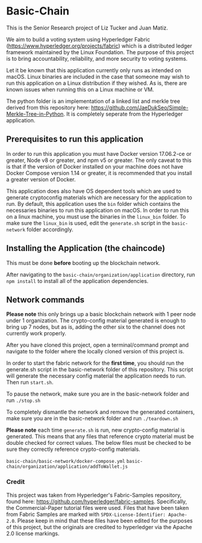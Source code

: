 # Basic-Chain

This is the Senior Research project of Liz Tucker and Juan Matiz. 

We aim to build a voting system using Hyperledger Fabric (https://www.hyperledger.org/projects/fabric) 
which is a distributed ledger framework maintained by the Linux Foundation. The purpose of this project 
is to bring accountability, reliability, and more security to voting systems. 

Let it be known that this application currently only runs as intended on macOS. Linux binaries are included 
in the case that someone may wish to run this application on a Linux distribution if they wished. As is,
there are known issues when running this on a Linux machine or VM.

The python folder is an implementation of a linked list and merkle tree derived from this repository here:
https://github.com/JaeDukSeo/Simple-Merkle-Tree-in-Python. It is completely seperate from the Hyperledger 
application.

## Prerequisites to run this application

In order to run this application you must have Docker version 17.06.2-ce or greater, Node v8 or greater,
and npm v5 or greater.
The only caveat to this is that if the version of Docker installed on your machine does not 
have Docker Compose version 1.14 or greater, it is recommended that you install a greater version 
of Docker.

This application does also have OS dependent tools which are used to generate cryptoconfig materials 
which are necessary for the application to run. By default, this application uses the `bin` folder which
contains the necessaries binaries to run this application on macOS. In order to run this on a linux machine,
you must use the binaries in the `linux_bin` folder. To make sure the `linux_bin` is used, 
edit the `generate.sh` script in the `basic-network` folder accordingly.

## Installing the Application (the chaincode)
This must be done **before** booting up the blockchain network.

After navigating to the `basic-chain/organization/application` directory, run `npm install` to install all of the 
application dependencies.

## Network commands

**Please note** this only brings up a basic blockchain network with 1 peer node under 1 organization. 
The crypto-config material generated is enough to bring up 7 nodes, but as is, adding the other six to the channel does 
not currently work properly.

After you have cloned this project, open a terminal/command prompt and navigate to the folder 
where the locally cloned version of this project is.

In order to start the fabric network for the **first time**, you should run the generate.sh script in the basic-network 
folder of this repository. This script will generate the necessary config material the application needs
to run. Then run `start.sh`.

To pause the network, make sure you are in the basic-network folder and run `./stop.sh`

To completely dismantle the network and remove the generated containers, make sure you are in 
the basic-network folder and run `./teardown.sh`

**Please note** each time  `generate.sh` is run, new crypto-config material is generated. This means that any files that reference crypto material must be double checked for correct values. The below files must be checked to be sure they correctly reference crypto-config materials.

`basic-chain/basic-network/docker-compose.yml`
`basic-chain/organization/application/addToWallet.js`

### Credit

This project was taken from Hyperledger's Fabric-Samples repository, found here:
https://github.com/hyperledger/fabric-samples. Specifically, the Commercial-Paper tutorial files were used. Files that have been taken from Fabric Samples are marked with `SPDX-License-Identifier: Apache-2.0`. Please keep in mind that these files have been edited for the purposes of this project, but the originals are credited to hyperledger via the Apache 2.0 license markings.